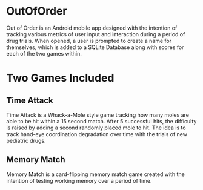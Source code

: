 # OutOfOrder

Out of Order is an Android mobile app designed with the intention of tracking various metrics of user input and interaction during a period
of drug trials.  When opened, a user is prompted to create a name for themselves, which is added to a SQLite Database along with scores for
each of the two games within.


# Two Games Included

  ## Time Attack

Time Attack is a Whack-a-Mole style game tracking how many moles are able to be hit within a 15 second match.  After 5 successful hits, the
difficulty is raised by adding a second randomly placed mole to hit.  The idea is to track hand-eye coordination degradation over time with
the trials of new pediatric drugs.

## Memory Match

Memory Match is a card-flipping memory match game created with the intention of testing working memory over a period of time.

